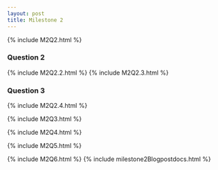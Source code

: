```yaml
---
layout: post
title: Milestone 2
---
```


{% include M2Q2.html %}

### Question 2

{% include M2Q2.2.html %}
{% include M2Q2.3.html %}

### Question 3

{% include M2Q2.4.html %}

{% include M2Q3.html %}

{% include M2Q4.html %}

{% include M2Q5.html %}

{% include M2Q6.html %}
{% include milestone2Blogpostdocs.html %}
